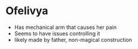 # Ofelivya

- Has mechanical arm that causes her pain
- Seems to have issues controlling it 
- likely made by father, non-magical construction

